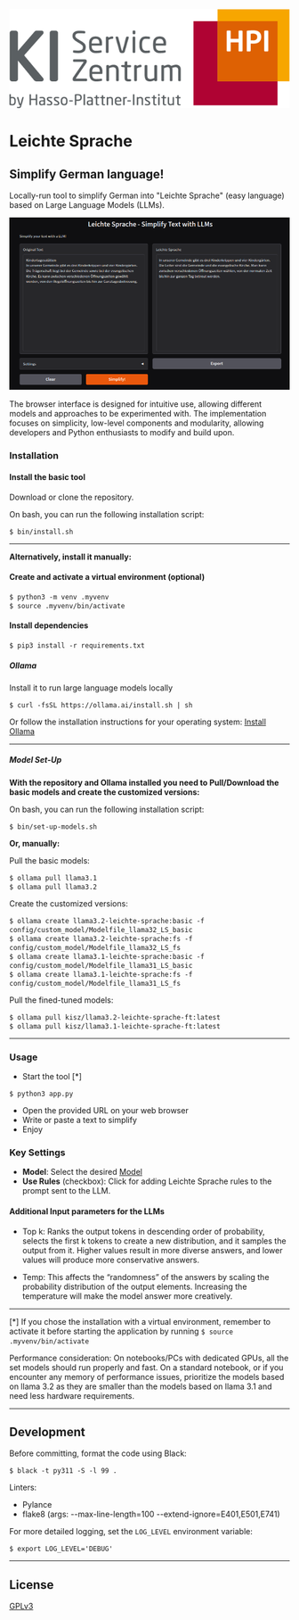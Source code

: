 [![logo.png](images/logo.png)](https://hpi.de/en/research/hpi-data-center/ai-service-center/)

# Leichte Sprache

## Simplify German language!

Locally-run tool to simplify German into "Leichte Sprache" (easy language) based on Large Language Models (LLMs).

![LeichteSprache](images/leichte-sprache-demo.png)

The browser interface is designed for intuitive use, allowing different models and approaches to be experimented with. 
The implementation focuses on simplicity, low-level components and modularity, allowing developers and Python enthusiasts to modify and build upon.

### Installation

#### Install the basic tool

Download or clone the repository.

On bash, you can run the following installation script:

```shell
$ bin/install.sh
```

---

**Alternatively, install it manually:**

#### Create and activate a virtual environment (optional)

```shell
$ python3 -m venv .myvenv
$ source .myvenv/bin/activate
```

#### Install dependencies

```shell
$ pip3 install -r requirements.txt
```

##### Ollama

Install it to run large language models locally

```shell
$ curl -fsSL https://ollama.ai/install.sh | sh
```

Or follow the installation instructions for your operating system: [Install Ollama](https://ollama.com/download)

---
##### Model Set-Up

**With the repository and Ollama installed you need to Pull/Download the basic models and create the customized versions:**

On bash, you can run the following installation script:

```shell
$ bin/set-up-models.sh
```

**Or, manually:**

Pull the basic models:

```shell
$ ollama pull llama3.1
$ ollama pull llama3.2
```

Create the customized versions:

```shell
$ ollama create llama3.2-leichte-sprache:basic -f config/custom_model/Modelfile_llama32_LS_basic
$ ollama create llama3.2-leichte-sprache:fs -f config/custom_model/Modelfile_llama32_LS_fs
$ ollama create llama3.1-leichte-sprache:basic -f config/custom_model/Modelfile_llama31_LS_basic
$ ollama create llama3.1-leichte-sprache:fs -f config/custom_model/Modelfile_llama31_LS_fs
```

Pull the fined-tuned models:

```shell
$ ollama pull kisz/llama3.2-leichte-sprache-ft:latest
$ ollama pull kisz/llama3.1-leichte-sprache-ft:latest
```

---

### Usage

- Start the tool [*]

```shell
$ python3 app.py
```

- Open the provided URL on your web browser
- Write or paste a text to simplify
- Enjoy

### Key Settings

- **Model**: Select the desired [Model](docs/info_models_versions.md)
- **Use Rules** (checkbox): Click for adding Leichte Sprache rules to the prompt sent to the LLM. 

#### Additional Input parameters for the LLMs

- Top k: Ranks the output tokens in descending order of probability, selects the first k tokens to create a new distribution, and it samples the output from it. Higher values result in more diverse answers, and lower values will produce more conservative answers.

- Temp: This affects the “randomness” of the answers  by scaling the probability distribution of the output elements. Increasing the temperature will make the model answer more creatively.

---

[*] If you chose the installation with a virtual environment, remember to activate it before starting the application by running ```$ source .myvenv/bin/activate```

Performance consideration: On notebooks/PCs with dedicated GPUs, all the  set models should run properly and fast. On a standard notebook,  or if you encounter any memory of performance issues, prioritize the models based on llama 3.2 as they are smaller than the models based on llama 3.1 and need less hardware requirements.

---

## Development

Before committing, format the code using Black:

```shell
$ black -t py311 -S -l 99 .
```

Linters:

- Pylance
- flake8 (args: --max-line-length=100 --extend-ignore=E401,E501,E741)


For more detailed logging, set the `LOG_LEVEL` environment variable:

```shell
$ export LOG_LEVEL='DEBUG'
```
---

## License

[GPLv3](./LICENSE)
